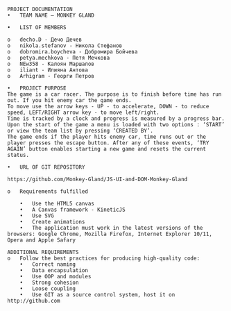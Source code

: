 	PROJECT DOCUMENTATION
	•	TEAM NAME – MONKEY GLAND

	•	LIST OF MEMBERS

	o	decho.D - Дечо Дечев
	o	nikola.stefanov - Никола Стефанов
	o	dobromira.boycheva - Добромира Бойчева
	o	petya.mechkova - Петя Мечкова
	o	NEw358 - Калоян Маршалов
	o	iliant - Илияна Антова
	o	Arhigram - Георги Петров

	•	PROJECT PURPOSE
	The game is a car racer. The purpose is to finish before time has run out. If you hit enemy car the game ends.
	To move use the arrow keys - UP - to accelerate, DOWN - to reduce speed, LEFT/RIGHT arrow key - to move left/right.
	Time is tracked by a clock and progress is measured by a progress bar. 
	Upon the start of the game a menu is loaded with two options : ‘START’ or view the team list by pressing ‘CREATED BY’. 
	The game ends if the player hits enemy car, time runs out or the player presses the escape button. After any of these events, ‘TRY AGAIN’ button enables starting a new game and resets the current status.
	
	•	URL OF GIT REPOSITORY
	
	https://github.com/Monkey-Gland/JS-UI-and-DOM-Monkey-Gland
	
	o	Requirements fulfilled
		
		•	Use the HTML5 canvas
		•	A Canvas framework - KineticJS
		•	Use SVG
		•	Create animations
		•	The application must work in the latest versions of the browsers: Google Chrome, Mozilla Firefox, Internet Explorer 10/11, Opera and Apple Safary
	
	ADDITIONAL REQUIREMENTS
	o	Follow the best practices for producing high-quality code:
		•	Correct naming
		•	Data encapsulation
		•	Use OOP and modules
		•	Strong cohesion
		•	Loose coupling
		•	Use GIT as a source control system, host it on http://github.com
		
	
	
